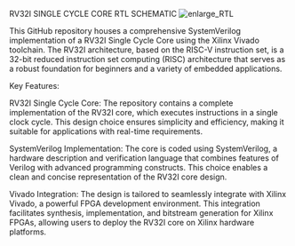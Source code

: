 RV32I SINGLE CYCLE CORE RTL SCHEMATIC
![enlarge_RTL](https://github.com/Khalid072/Khalid072/assets/149706572/444f8208-e8e0-4e04-82d6-e44a68aa49d6)


This GitHub repository houses a comprehensive SystemVerilog implementation of a RV32I Single Cycle Core using the Xilinx Vivado toolchain. The RV32I architecture, based on the RISC-V instruction set, is a 32-bit reduced instruction set computing (RISC) architecture that serves as a robust foundation for beginners and a variety of embedded applications.

Key Features:

RV32I Single Cycle Core: The repository contains a complete implementation of the RV32I core, which executes instructions in a single clock cycle. This design choice ensures simplicity and efficiency, making it suitable for applications with real-time requirements.

SystemVerilog Implementation: The core is coded using SystemVerilog, a hardware description and verification language that combines features of Verilog with advanced programming constructs. This choice enables a clean and concise representation of the RV32I core design.

Vivado Integration: The design is tailored to seamlessly integrate with Xilinx Vivado, a powerful FPGA development environment. This integration facilitates synthesis, implementation, and bitstream generation for Xilinx FPGAs, allowing users to deploy the RV32I core on Xilinx hardware platforms.
